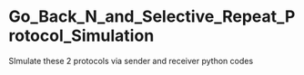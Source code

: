 # Go_Back_N_and_Selective_Repeat_Protocol_Simulation
SImulate these 2 protocols via sender and receiver python codes
